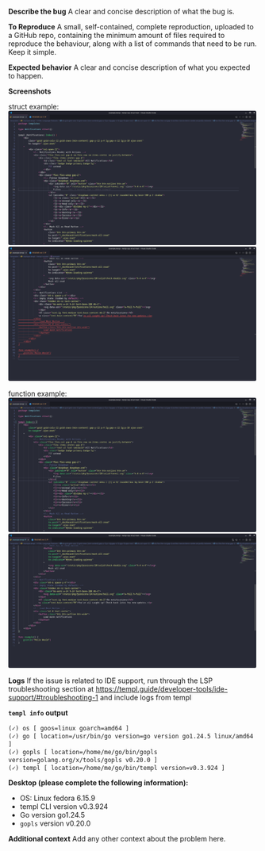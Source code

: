 **Describe the bug**
A clear and concise description of what the bug is.

**To Reproduce**
A small, self-contained, complete reproduction, uploaded to a GitHub repo, containing the minimum amount of files required to reproduce the behaviour, along with a list of commands that need to be run. Keep it simple.

**Expected behavior**
A clear and concise description of what you expected to happen.

**Screenshots**

struct example:
<img src="./screenshots/struct_1.png" width="500">
<img src="./screenshots/struct_2.png" width="500">

function example:
<img src="./screenshots/function_1.png" width="500">
<img src="./screenshots/function_2.png" width="500">

**Logs**
If the issue is related to IDE support, run through the LSP troubleshooting section at <https://templ.guide/developer-tools/ide-support/#troubleshooting-1> and include logs from templ

**`templ info` output**

```
(✓) os [ goos=linux goarch=amd64 ]
(✓) go [ location=/usr/bin/go version=go version go1.24.5 linux/amd64 ]
(✓) gopls [ location=/home/me/go/bin/gopls version=golang.org/x/tools/gopls v0.20.0 ]
(✓) templ [ location=/home/me/go/bin/templ version=v0.3.924 ]
```

**Desktop (please complete the following information):**

- OS: Linux fedora 6.15.9
- templ CLI version v0.3.924
- Go version go1.24.5
- `gopls` version v0.20.0

**Additional context**
Add any other context about the problem here.
